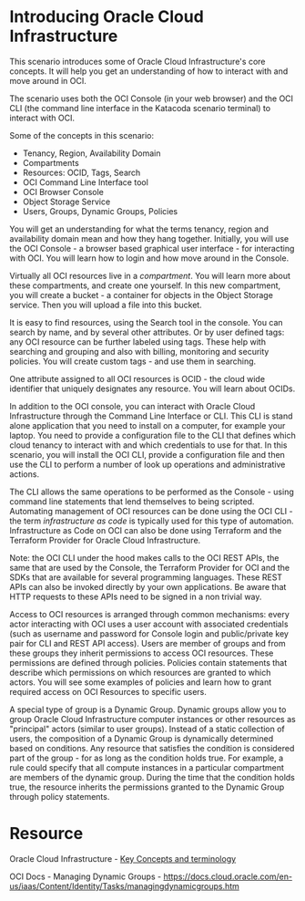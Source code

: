 # Introducing Oracle Cloud Infrastructure 

This scenario introduces some of Oracle Cloud Infrastructure's core concepts. It will help you get an understanding of how to interact with and move around in OCI.

The scenario uses both the OCI Console (in your web browser) and the OCI CLI (the command line interface in the Katacoda scenario terminal) to interact with OCI.

Some of the concepts in this scenario:

* Tenancy, Region, Availability Domain
* Compartments
* Resources: OCID, Tags, Search
* OCI Command Line Interface tool
* OCI Browser Console
* Object Storage Service
* Users, Groups, Dynamic Groups, Policies

You will get an understanding for what the terms tenancy, region and availability domain mean and how they hang together. Initially, you will use the OCI Console - a browser based graphical user interface - for interacting with OCI. You will learn how to login and how move around in the Console. 

Virtually all OCI resources live in a *compartment*. You will learn more about these compartments, and create one yourself. In this new compartment, you will create a bucket - a container for objects in the Object Storage service. Then you will upload a file into this bucket.

It is easy to find resources, using the Search tool in the console. You can search by name, and by several other attributes. Or by user defined tags: any OCI resource can be further labeled using tags. These help with searching and grouping and also with billing, monitoring and security policies. You will create custom tags - and use them in searching. 

One attribute assigned to all OCI resources is OCID - the cloud wide identifier that uniquely designates any resource. You will learn about OCIDs.

In addition to the OCI console, you can interact with Oracle Cloud Infrastructure through the Command Line Interface or CLI. This CLI is stand alone application that you need to install on a computer, for example your laptop. You need to provide a configuration file to the CLI that defines which cloud tenancy to interact with and which credentials to use for that. In this scenario, you will install the OCI CLI, provide a configuration file and then use the CLI to perform a number of look up operations and administrative actions.  

The CLI allows the same operations to be performed as the Console - using command line statements that lend themselves to being scripted. Automating management of OCI resources can be done using the OCI CLI - the term *infrastructure as code* is typically used for this type of automation. Infrastructure as Code on OCI can also be done using Terraform and the Terraform Provider for Oracle Cloud Infrastructure.

Note: the OCI CLI under the hood makes calls to the OCI REST APIs, the same that are used by the Console, the Terraform Provider for OCI and the SDKs that are available for several programming languages. These REST APIs can also be invoked directly by your own applications. Be aware that HTTP requests to these APIs need to be signed in a non trivial way.  

Access to OCI resources is arranged through common mechanisms: every actor interacting with OCI uses a user account with associated credentials (such as username and password for Console login and public/private key pair for CLI and REST API access). Users are member of groups and from these groups they inherit permissions to access OCI resources. These permissions are defined through policies. Policies contain statements that describe which permissions on which resources are granted to which actors. You will see some examples of policies and learn how to grant required access on OCI Resources to specific users.

A special type of group is a Dynamic Group. Dynamic groups allow you to group Oracle Cloud Infrastructure computer instances or other resources as "principal" actors (similar to user groups). Instead of a static collection of users, the composition of a Dynamic Group is dynamically determined based on conditions. Any resource that satisfies the condition is considered part of the group - for as long as the condition holds true. For example, a rule could specify that all compute instances in a particular compartment are members of the dynamic group. During the time that the condition holds true, the resource inherits the permissions granted to the Dynamic Group through policy statements. 

# Resource

Oracle Cloud Infrastructure - [Key Concepts and terminology](https://docs.cloud.oracle.com/en-us/iaas/Content/GSG/Concepts/concepts.htm)

OCI Docs - Managing Dynamic Groups - https://docs.cloud.oracle.com/en-us/iaas/Content/Identity/Tasks/managingdynamicgroups.htm